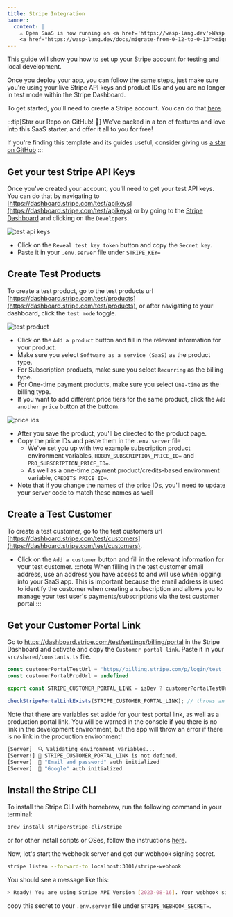 ```yaml
---
title: Stripe Integration
banner:
  content: |
    ⚠️ Open SaaS is now running on <a href='https://wasp-lang.dev'>Wasp v0.13</a>! If you're running an older version of Open SaaS, please follow the 
    <a href="https://wasp-lang.dev/docs/migrate-from-0-12-to-0-13">migration instructions here</a> ⚠️ 
---
```


This guide will show you how to set up your Stripe account for testing and local development. 

Once you deploy your app, you can follow the same steps, just make sure you're using your live Stripe API keys and product IDs and you are no longer in test mode within the Stripe Dashboard.

To get started, you'll need to create a Stripe account. You can do that [here](https://dashboard.stripe.com/register).

:::tip[Star our Repo on GitHub! 🌟]
We've packed in a ton of features and love into this SaaS starter, and offer it all to you for free!

If you're finding this template and its guides useful, consider giving us [a star on GitHub](https://github.com/wasp-lang/wasp)
:::

## Get your test Stripe API Keys

Once you've created your account, you'll need to get your test API keys. You can do that by navigating to [https://dashboard.stripe.com/test/apikeys](https://dashboard.stripe.com/test/apikeys) or by going to the [Stripe Dashboard](https://dashboard.stripe.com/test/dashboard) and clicking on the `Developers`.

![test api keys](/stripe/api-keys.png)

- Click on the `Reveal test key token` button and copy the `Secret key`.
- Paste it in your `.env.server` file under `STRIPE_KEY=`

## Create Test Products

To create a test product, go to the test products url [https://dashboard.stripe.com/test/products](https://dashboard.stripe.com/test/products), or after navigating to your dashboard, click the `test mode` toggle.

![test product](/stripe/test-product.png)

- Click on the `Add a product` button and fill in the relevant information for your product. 
- Make sure you select `Software as a service (SaaS)` as the product type.
- For Subscription products, make sure you select `Recurring` as the billing type.
- For One-time payment products, make sure you select `One-time` as the billing type.
- If you want to add different price tiers for the same product, click the `Add another price` button at the buttom. 

![price ids](/stripe/price-ids.png)

- After you save the product, you'll be directed to the product page. 
- Copy the price IDs and paste them in the `.env.server` file
  - We've set you up with two example subscription product environment variables, `HOBBY_SUBSCRIPTION_PRICE_ID=` and `PRO_SUBSCRIPTION_PRICE_ID=`.
  - As well as a one-time payment product/credits-based environment variable, `CREDITS_PRICE_ID=`.
- Note that if you change the names of the price IDs, you'll need to update your server code to match these names as well

## Create a Test Customer

To create a test customer, go to the test customers url [https://dashboard.stripe.com/test/customers](https://dashboard.stripe.com/test/customers).

- Click on the `Add a customer` button and fill in the relevant information for your test customer.
:::note
 When filling in the test customer email address, use an address you have access to and will use when logging into your SaaS app. This is important because the email address is used to identify the customer when creating a subscription and allows you to manage your test user's payments/subscriptions via the test customer portal
:::

## Get your Customer Portal Link

Go to https://dashboard.stripe.com/test/settings/billing/portal in the Stripe Dashboard and activate and copy the `Customer portal link`. Paste it in your `src/shared/constants.ts` file. 

```ts title="src/shared/constants.ts"
const customerPortalTestUrl = 'https//billing.stripe.com/p/login/test_...'
const customerPortalProdUrl = undefined

export const STRIPE_CUSTOMER_PORTAL_LINK = isDev ? customerPortalTestUrl : customerPortalProdUrl;

checkStripePortalLinkExists(STRIPE_CUSTOMER_PORTAL_LINK); // throws an error if the link is not set in production
```

Note that there are variables set aside for your test portal link, as well as a production portal link. You will be warned in the console if you there is no link in the development environment, but the app will throw an error if there is no link in the production environment!

```sh
[Server]  🔍 Validating environment variables...
[Server!] 🚫 STRIPE_CUSTOMER_PORTAL_LINK is not defined.
[Server]  🚀 "Email and password" auth initialized
[Server]  🚀 "Google" auth initialized
```

## Install the Stripe CLI

To install the Stripe CLI with homebrew, run the following command in your terminal:

```sh
brew install stripe/stripe-cli/stripe
```

or for other install scripts or OSes, follow the instructions [here](https://stripe.com/docs/stripe-cli#install).

Now, let's start the webhook server and get our webhook signing secret.

```sh
stripe listen --forward-to localhost:3001/stripe-webhook
```

You should see a message like this:

```sh
> Ready! You are using Stripe API Version [2023-08-16]. Your webhook signing secret is whsec_8a... (^C to quit)
```

copy this secret to your `.env.server` file under `STRIPE_WEBHOOK_SECRET=`.